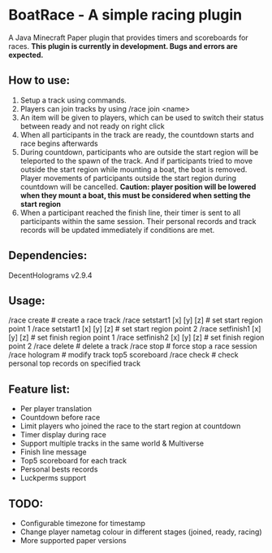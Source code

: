 
# BoatRace - A simple racing plugin
A Java Minecraft Paper plugin that provides timers and scoreboards for races.
**This plugin is currently in development. Bugs and errors are expected.**
## How to use:
1. Setup a track using commands.
2. Players can join tracks by using /race join &lt;name>
3. An item will be given to players, which can be used to switch their status between ready and not ready on right click
4. When all participants in the track are ready, the countdown starts and race begins afterwards
5. During countdown, participants who are outside the start region will be teleported to the spawn of the track. And if participants tried to move outside the start region while mounting a boat, the boat is removed. Player movements of participants outside the start region during countdown will be cancelled. **Caution: player position will be lowered when they mount a boat, this must be considered when setting the start region**
6. When a participant reached the finish line, their timer is sent to all participants within the same session. Their  personal records and track records will be updated immediately if conditions are met.
## Dependencies:
DecentHolograms v2.9.4
## Usage:
/race create <name> # create a race track
/race setstart1 <name> [x] [y] [z] # set start region point 1
/race setstart1 <name> [x] [y] [z] # set start region point 2
/race setfinish1 <name> [x] [y] [z] # set finish region point 1
/race setfinish2 <name> [x] [y] [z] # set finish region point 2
/race delete <name> # delete a track
/race stop <name> # force stop a race session
/race hologram <name> <arg> # modify track top5 scoreboard
/race check <name> # check personal top records on specified track
## Feature list:
- Per player translation
- Countdown before race
- Limit players who joined the race to the start region at countdown
- Timer display during race
- Support multiple tracks in the same world & Multiverse
- Finish line message
- Top5 scoreboard for each track
- Personal bests records
- Luckperms support
## TODO:
- Configurable timezone for timestamp
- Change player nametag colour in different stages (joined, ready, racing)
- More supported paper versions